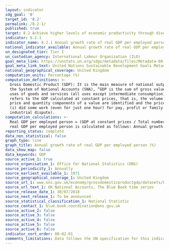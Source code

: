 ```yaml
---
layout: indicator
sdg_goal: '8'
target_id: '8.2'
permalink: /8-2-1/
published: true
target: 8.2 Achieve higher levels of economic productivity through diversification, technological upgrading and innovation, including through a focus on high-value added and labour-intensive sectors
indicator: 8.2.1
indicator_name: 8.2.1 Annual growth rate of real GDP per employed person
national_indicator_available: Annual growth rate of real GDP per employed person
un_designated_tier: Tier I
un_custodian_agency: International Labour Organization (ILO)
goal_meta_link: https://unstats.un.org/sdgs/metadata/files/Metadata-08-02-01.pdf
goal_meta_link_text: United Nations Sustainable Development Goals Metadata (PDF 384 KB)
national_geographical_coverage: United Kingdom
computation_units: Percentage (%)
computation_definitions: >-
  Gross Domestic Product (GDP): It is the main measure of national output, representing the total value of all final goods and services produced in a particular economy (that is, the dollar value of all goods and services produced within a country’s borders in a given year). According to
  the System of National Accounts (SNA), “GDP is the sum of gross value added of all resident producer units plus that part (possibly the total) of taxes on products, less subsidies on products, that is not included in the valuation of output … GDP is also equal to the sum of the final
  uses of goods and services (all uses except intermediate consumption) measured at purchasers’ prices, less the value of imports of goods and services GDP is also equal to the sum of primary incomes distributed by resident producer units.” Real Gross Domestic Product (GDP): The real GDP
  refers to the GDP calculated at constant prices, that is, the volume level of GDP, excluding the effect of inflation and favouring comparisons of quantities beyond price changes. Constant price estimates of GDP are calculated by expressing values in terms of a base period. In theory, the
  price and quantity components of a value are identified and the price in the base period is substituted for that in the current period. Employed persons: Persons of working age (usually defined as persons aged 15 and above) who, during a short reference period such as a day or a week,
  (i) did some work (even for just one hour) for pay, profit or family gain, in cash or in kind; or (ii) were attached to a job or had an enterprise from which they were ‘temporarily’ absent during this period (for such reasons as illness, maternity, parental leave, holiday, training,
  industrial dispute).
computation_calculations: >-
  Real GDP per employed person = (GDP at constant prices / Total number of employed persons) where the numerator and denominator refer to the same reference period, for example, the same calendar year. If we call the real GDP per employed person “LabProd”, then the annual growth rate of
  real GDP per employed person is calculated as follows: Annual growth rate of real GDP per employed person = ((LabProd in year n – LabProd in year n-1) / LabProd in year n-1) * 100.
reporting_status: complete
data_non_statistical: false
graph_type: line
graph_title: Annual growth rate of real GDP per employed person (%)
data_show_map: false
data_keywords: GDP
source_active_1: true
source_organisation_1: Office for National Statistics (ONS)
source_periodicity_1: Annually
source_earliest_available_1: 1971
source_geographical_coverage_1: United Kingdom
source_url_1: www.ons.gov.uk/economy/grossdomesticproductgdp/datasets/bluebook
source_url_text_1: UK National Accounts, The Blue Book time series 
source_release_date_1: 30/07/2018
source_next_release_1: To be announced
source_statistical_classification_1: National Statistic
source_contact_1: blue.book.coordination@ons.gov.uk  
source_active_2: false
source_active_3: false
source_active_4: false
source_active_5: false
source_active_6: false
indicator_sort_order: 08-02-01
comments_limitations: Data follows the UN specification for this indicator. This indicator has been identified in collaboration with topic experts.
---
```

